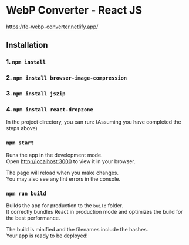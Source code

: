 # WebP Converter - React JS
https://fe-webp-converter.netlify.app/

## Installation
### 1. `npm install`
### 2. `npm install browser-image-compression`
### 3. `npm install jszip`
### 4. `npm install react-dropzone`

In the project directory, you can run: (Assuming you have completed the steps above)

### `npm start`

Runs the app in the development mode.\
Open [http://localhost:3000](http://localhost:3000) to view it in your browser.

The page will reload when you make changes.\
You may also see any lint errors in the console.

### `npm run build`

Builds the app for production to the `build` folder.\
It correctly bundles React in production mode and optimizes the build for the best performance.

The build is minified and the filenames include the hashes.\
Your app is ready to be deployed!
